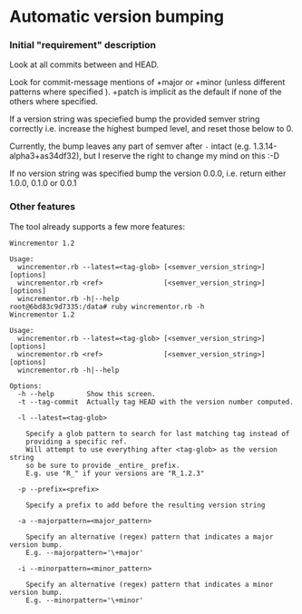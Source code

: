 # Automatic version bumping

### Initial "requirement" description

Look at all commits between <ref> and HEAD. 

Look for commit-message mentions of +major or +minor (unless different patterns where specified ). +patch is implicit as the default if none of the others where specified.
  
If a version string was speciefied bump the provided semver string correctly 
i.e. increase the highest bumped level, and reset those below to 0.

Currently, the bump leaves any part of semver after `-` intact (e.g. 1.3.14-alpha3+as34df32), but I reserve the right to change my mind on this :-D
  
If no version string was specified bump the version 0.0.0, i.e. return either 1.0.0, 0.1.0 or 0.0.1

### Other features
The tool already supports a few more features:

```
Wincrementor 1.2

Usage:
  wincrementor.rb --latest=<tag-glob> [<semver_version_string>] [options]
  wincrementor.rb <ref>               [<semver_version_string>] [options]
  wincrementor.rb -h|--help
root@6bd83c9d7335:/data# ruby wincrementor.rb -h
Wincrementor 1.2

Usage:
  wincrementor.rb --latest=<tag-glob> [<semver_version_string>] [options]
  wincrementor.rb <ref>               [<semver_version_string>] [options]
  wincrementor.rb -h|--help

Options:
  -h --help        Show this screen.
  -t --tag-commit  Actually tag HEAD with the version number computed.
     
  -l --latest=<tag-glob>  

    Specify a glob pattern to search for last matching tag instead of
    providing a specific ref.
    Will attempt to use everything after <tag-glob> as the version string
    so be sure to provide _entire_ prefix. 
    E.g. use "R_" if your versions are "R_1.2.3"

  -p --prefix=<prefix>  

    Specify a prefix to add before the resulting version string

  -a --majorpattern=<major_pattern>

    Specify an alternative (regex) pattern that indicates a major version bump.
    E.g. --majorpattern='\+major'
    
  -i --minorpattern=<minor_pattern>

    Specify an alternative (regex) pattern that indicates a minor version bump.
    E.g. --minorpattern='\+minor'
```
